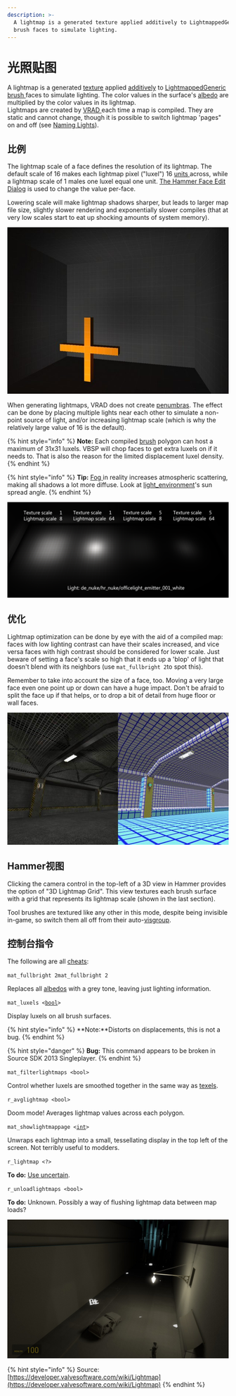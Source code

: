 ```yaml
---
description: >-
  A lightmap is a generated texture applied additively to LightmappedGeneric
  brush faces to simulate lighting.
---
```


# 光照贴图

A lightmap is a generated [texture](./) applied [additively](https://en.wikipedia.org/wiki/Additive_color) to [LightmappedGeneric ](https://developer.valvesoftware.com/wiki/LightmappedGeneric)[brush ](https://developer.valvesoftware.com/wiki/Brush)faces to simulate lighting. The color values in the surface's [albedo](albedo.md) are multiplied by the color values in its lightmap.  
Lightmaps are created by [VRAD ](https://developer.valvesoftware.com/wiki/VRAD)each time a map is compiled. They are static and cannot change, though it is possible to switch lightmap 'pages" on and off \(see [Naming Lights](https://developer.valvesoftware.com/wiki/Naming_Lights)\).

## 比例

The lightmap scale of a face defines the resolution of its lightmap. The default scale of 16 makes each lightmap pixel \("luxel"\) 16 [units ](https://developer.valvesoftware.com/wiki/Unit)across, while a lightmap scale of 1 males one luxel equal one unit. [The Hammer Face Edit Dialog](https://developer.valvesoftware.com/wiki/Hammer_Face_Edit_Dialog) is used to change the value per-face.

Lowering scale will make lightmap shadows sharper, but leads to larger map file size, slightly slower rendering and exponentially slower compiles \(that at very low scales start to eat up shocking amounts of system memory\).

![Lightmap scales of 4, 16, and 64.](../../.gitbook/assets/intlight_lmap64.jpg)

When generating lightmaps, VRAD does not create [penumbras](https://en.wikipedia.org/wiki/Umbra,_penumbra_and_antumbra#Umbra). The effect can be done by placing multiple lights near each other to simulate a non-point source of light, and/or increasing lightmap scale \(which is why the relatively large value of 16 is the default\).

{% hint style="info" %}
**Note:** Each compiled [brush](https://developer.valvesoftware.com/wiki/Brush) polygon can host a maximum of 31x31 luxels. VBSP will chop faces to get extra luxels on if it needs to. That is also the reason for the limited displacement luxel density.
{% endhint %}

{% hint style="info" %}
**Tip:** [Fog ](https://developer.valvesoftware.com/wiki/Dust,_Fog,_%26_Smoke)in reality increases atmospheric scattering, making all shadows a lot more diffuse. Look at [light\_environment](https://developer.valvesoftware.com/wiki/Light_environment)'s sun spread angle.
{% endhint %}

![Scales and effects of light textures.](../../.gitbook/assets/lightmap.png)

## 优化

Lightmap optimization can be done by eye with the aid of a compiled map: faces with low lighting contrast can have their scales increased, and vice versa faces with high contrast should be considered for lower scale. Just beware of setting a face's scale so high that it ends up a 'blop' of light that doesn't blend with its neighbors \(use `mat_fullbright 2`to spot this\). 

Remember to take into account the size of a face, too. Moving a very large face even one point up or down can have a huge impact. Don't be afraid to split the face up if that helps, or to drop a bit of detail from huge floor or wall faces.

![Optimising lightmap scales.](../../.gitbook/assets/intlight_lightmaps.jpg)

## Hammer视图

Clicking the camera control in the top-left of a 3D view in Hammer provides the option of "3D Lightmap Grid". This view textures each brush surface with a grid that represents its lightmap scale \(shown in the last section\).

Tool brushes are textured like any other in this mode, despite being invisible in-game, so switch them all off from their auto-[visgroup](https://developer.valvesoftware.com/wiki/Visgroup).

## 控制台指令

The following are all [cheats](https://developer.valvesoftware.com/wiki/Sv_cheats):

`mat_fullbright 2mat_fullbright 2`

Replaces all [albedos](https://developer.valvesoftware.com/wiki/Albedo) with a grey tone, leaving just lighting information.

`mat_luxels <`[`bool`](https://developer.valvesoftware.com/wiki/Bool)`>`

Display luxels on all brush surfaces.

{% hint style="info" %}
**Note:**Distorts on displacements, this is not a bug.
{% endhint %}

{% hint style="danger" %}
**Bug:** This command appears to be broken in Source SDK 2013 Singleplayer.
{% endhint %}

`mat_filterlightmaps <bool>`

Control whether luxels are smoothed together in the same way as [texels](https://developer.valvesoftware.com/wiki/Texel).

`r_avglightmap <bool>`

Doom mode! Averages lightmap values across each polygon.

`mat_showlightmappage <`[`int`](https://developer.valvesoftware.com/wiki/Int)`>`

Unwraps each lightmap into a small, tessellating display in the top left of the screen. Not terribly useful to modders.

`r_lightmap <?>`

**To do:** [Use uncertain](https://github.com/VSES/SourceEngine2007/blob/43a5c90a5ada1e69ca044595383be67f40b33c61/src_main/engine/gl_lightmap.cpp#L1011).

`r_unloadlightmaps <bool>`

**To do:** Unknown. Possibly a way of flushing lightmap data between map loads?

![mat\_fullbright 2](../../.gitbook/assets/mat_fullbright_2.jpg)

{% hint style="info" %}
Source: [https://developer.valvesoftware.com/wiki/Lightmap](https://developer.valvesoftware.com/wiki/Lightmap)
{% endhint %}



